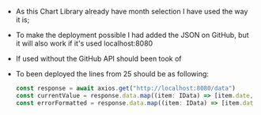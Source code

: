- As this Chart Library already have month selection I have used the way it is;
- To make the deployment possible I had added the JSON on GitHub, but it will also work if it's used localhost:8080
- If used without the GitHub API should been took of

- To been deployed the lines from 25 should be as following: 
    ```js
    const response = await axios.get("http://localhost:8080/data")
    const currentValue = response.data.map((item: IData) => [item.date, item.value])
    const errorFormatted = response.data.map((item: IData) => [item.date, item.error])
    ```